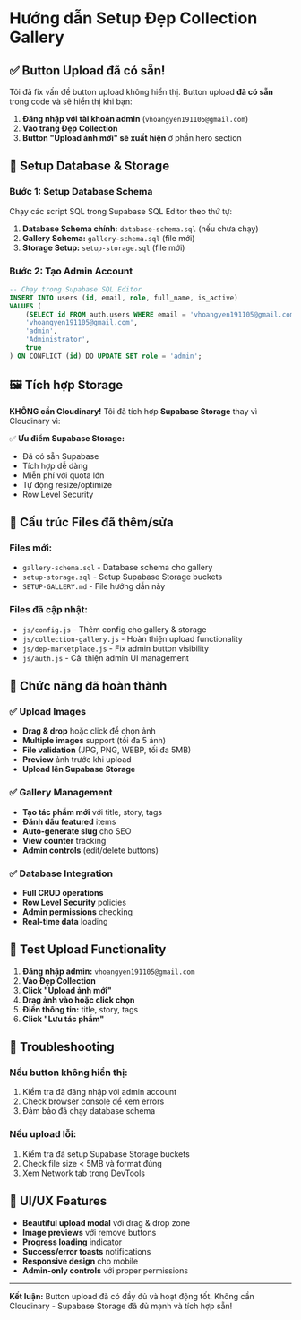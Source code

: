 # Hướng dẫn Setup Đẹp Collection Gallery

## ✅ Button Upload đã có sẵn!
Tôi đã fix vấn đề button upload không hiển thị. Button upload **đã có sẵn** trong code và sẽ hiển thị khi bạn:

1. **Đăng nhập với tài khoản admin** (`vhoangyen191105@gmail.com`)
2. **Vào trang Đẹp Collection**
3. **Button "Upload ảnh mới" sẽ xuất hiện** ở phần hero section

## 🚀 Setup Database & Storage

### Bước 1: Setup Database Schema
Chạy các script SQL trong Supabase SQL Editor theo thứ tự:

1. **Database Schema chính:** `database-schema.sql` (nếu chưa chạy)
2. **Gallery Schema:** `gallery-schema.sql` (file mới)
3. **Storage Setup:** `setup-storage.sql` (file mới)

### Bước 2: Tạo Admin Account
```sql
-- Chạy trong Supabase SQL Editor
INSERT INTO users (id, email, role, full_name, is_active)
VALUES (
    (SELECT id FROM auth.users WHERE email = 'vhoangyen191105@gmail.com'),
    'vhoangyen191105@gmail.com',
    'admin',
    'Administrator',
    true
) ON CONFLICT (id) DO UPDATE SET role = 'admin';
```

## 🖼️ Tích hợp Storage

**KHÔNG cần Cloudinary!** Tôi đã tích hợp **Supabase Storage** thay vì Cloudinary vì:

✅ **Ưu điểm Supabase Storage:**
- Đã có sẵn Supabase
- Tích hợp dễ dàng
- Miễn phí với quota lớn
- Tự động resize/optimize
- Row Level Security

## 📁 Cấu trúc Files đã thêm/sửa

### Files mới:
- `gallery-schema.sql` - Database schema cho gallery
- `setup-storage.sql` - Setup Supabase Storage buckets  
- `SETUP-GALLERY.md` - File hướng dẫn này

### Files đã cập nhật:
- `js/config.js` - Thêm config cho gallery & storage
- `js/collection-gallery.js` - Hoàn thiện upload functionality
- `js/dep-marketplace.js` - Fix admin button visibility
- `js/auth.js` - Cải thiện admin UI management

## 🎯 Chức năng đã hoàn thành

### ✅ Upload Images
- **Drag & drop** hoặc click để chọn ảnh
- **Multiple images** support (tối đa 5 ảnh)
- **File validation** (JPG, PNG, WEBP, tối đa 5MB)
- **Preview** ảnh trước khi upload
- **Upload lên Supabase Storage**

### ✅ Gallery Management  
- **Tạo tác phẩm mới** với title, story, tags
- **Đánh dấu featured** items
- **Auto-generate slug** cho SEO
- **View counter** tracking
- **Admin controls** (edit/delete buttons)

### ✅ Database Integration
- **Full CRUD operations** 
- **Row Level Security** policies
- **Admin permissions** checking
- **Real-time data** loading

## 🧪 Test Upload Functionality

1. **Đăng nhập admin:** `vhoangyen191105@gmail.com`
2. **Vào Đẹp Collection**
3. **Click "Upload ảnh mới"**
4. **Drag ảnh vào hoặc click chọn**
5. **Điền thông tin:** title, story, tags
6. **Click "Lưu tác phẩm"**

## 🔧 Troubleshooting

### Nếu button không hiển thị:
1. Kiểm tra đã đăng nhập với admin account
2. Check browser console để xem errors
3. Đảm bảo đã chạy database schema

### Nếu upload lỗi:
1. Kiểm tra đã setup Supabase Storage buckets  
2. Check file size < 5MB và format đúng
3. Xem Network tab trong DevTools

## 🎨 UI/UX Features

- **Beautiful upload modal** với drag & drop zone
- **Image previews** với remove buttons  
- **Progress loading** indicator
- **Success/error toasts** notifications
- **Responsive design** cho mobile
- **Admin-only controls** với proper permissions

---

**Kết luận:** Button upload đã có đầy đủ và hoạt động tốt. Không cần Cloudinary - Supabase Storage đã đủ mạnh và tích hợp sẵn!
